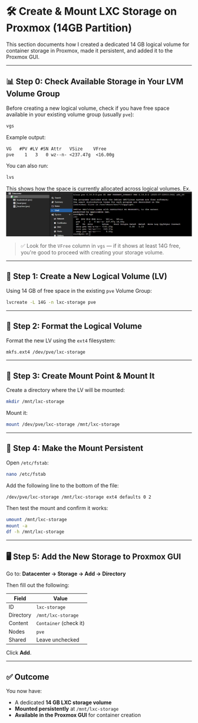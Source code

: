 # 🛠️ Create & Mount LXC Storage on Proxmox (14GB Partition)

This section documents how I created a dedicated 14 GB logical volume for container storage in Proxmox, made it persistent, and added it to the Proxmox GUI.

---

## 📊 Step 0: Check Available Storage in Your LVM Volume Group

Before creating a new logical volume, check if you have free space available in your existing volume group (usually `pve`):

```bash
vgs
```

Example output:
```
VG   #PV #LV #SN Attr   VSize    VFree
pve    1   3   0 wz--n- <237.47g  <16.00g
```

You can also run:

```bash
lvs
```

This shows how the space is currently allocated across logical volumes.
Ex.
![Available Space](images/check_available_space_4partition.png)

> ✅ Look for the `VFree` column in `vgs` — if it shows at least 14G free, you're good to proceed with creating your storage volume.

---

## 🧱 Step 1: Create a New Logical Volume (LV)

Using 14 GB of free space in the existing `pve` Volume Group:

```bash
lvcreate -L 14G -n lxc-storage pve
```

---

## 🧼 Step 2: Format the Logical Volume

Format the new LV using the `ext4` filesystem:

```bash
mkfs.ext4 /dev/pve/lxc-storage
```

---

## 📂 Step 3: Create Mount Point & Mount It

Create a directory where the LV will be mounted:

```bash
mkdir /mnt/lxc-storage
```

Mount it:

```bash
mount /dev/pve/lxc-storage /mnt/lxc-storage
```

---

## 🔁 Step 4: Make the Mount Persistent

Open `/etc/fstab`:

```bash
nano /etc/fstab
```

Add the following line to the bottom of the file:

```
/dev/pve/lxc-storage /mnt/lxc-storage ext4 defaults 0 2
```

Then test the mount and confirm it works:

```bash
umount /mnt/lxc-storage
mount -a
df -h /mnt/lxc-storage
```

---

## 🖥️ Step 5: Add the New Storage to Proxmox GUI

Go to:
**Datacenter → Storage → Add → Directory**

Then fill out the following:

| Field         | Value                |
|---------------|----------------------|
| ID            | `lxc-storage`        |
| Directory     | `/mnt/lxc-storage`   |
| Content       | `Container` (check it) |
| Nodes         | `pve`                |
| Shared        | Leave unchecked      |

Click **Add**.

---

## ✅ Outcome

You now have:
- A dedicated **14 GB LXC storage volume**
- **Mounted persistently** at `/mnt/lxc-storage`
- **Available in the Proxmox GUI** for container creation

